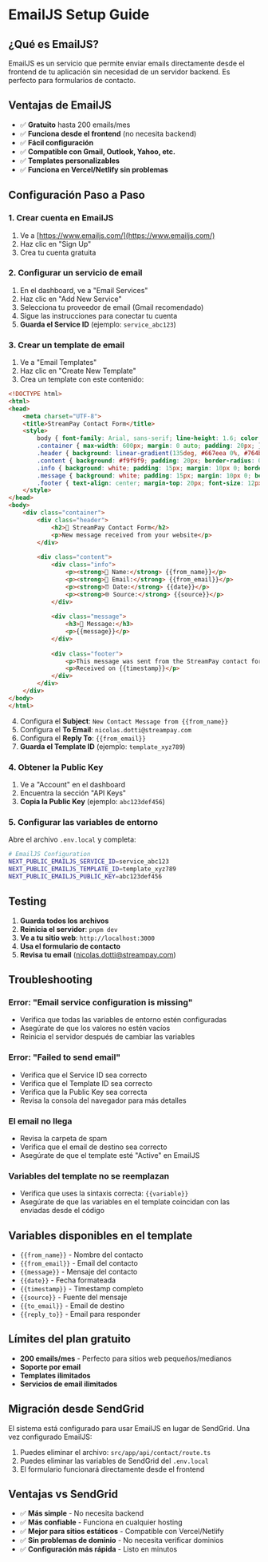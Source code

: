 # EmailJS Setup Guide

## ¿Qué es EmailJS?

EmailJS es un servicio que permite enviar emails directamente desde el frontend de tu aplicación sin necesidad de un servidor backend. Es perfecto para formularios de contacto.

## Ventajas de EmailJS

- ✅ **Gratuito** hasta 200 emails/mes
- ✅ **Funciona desde el frontend** (no necesita backend)
- ✅ **Fácil configuración**
- ✅ **Compatible con Gmail, Outlook, Yahoo, etc.**
- ✅ **Templates personalizables**
- ✅ **Funciona en Vercel/Netlify sin problemas**

## Configuración Paso a Paso

### 1. Crear cuenta en EmailJS

1. Ve a [https://www.emailjs.com/](https://www.emailjs.com/)
2. Haz clic en "Sign Up" 
3. Crea tu cuenta gratuita

### 2. Configurar un servicio de email

1. En el dashboard, ve a "Email Services"
2. Haz clic en "Add New Service"
3. Selecciona tu proveedor de email (Gmail recomendado)
4. Sigue las instrucciones para conectar tu cuenta
5. **Guarda el Service ID** (ejemplo: `service_abc123`)

### 3. Crear un template de email

1. Ve a "Email Templates"
2. Haz clic en "Create New Template"
3. Crea un template con este contenido:

```html
<!DOCTYPE html>
<html>
<head>
    <meta charset="UTF-8">
    <title>StreamPay Contact Form</title>
    <style>
        body { font-family: Arial, sans-serif; line-height: 1.6; color: #333; }
        .container { max-width: 600px; margin: 0 auto; padding: 20px; }
        .header { background: linear-gradient(135deg, #667eea 0%, #764ba2 100%); color: white; padding: 20px; text-align: center; border-radius: 8px 8px 0 0; }
        .content { background: #f9f9f9; padding: 20px; border-radius: 0 0 8px 8px; }
        .info { background: white; padding: 15px; margin: 10px 0; border-radius: 4px; border-left: 4px solid #667eea; }
        .message { background: white; padding: 15px; margin: 10px 0; border-radius: 4px; }
        .footer { text-align: center; margin-top: 20px; font-size: 12px; color: #666; }
    </style>
</head>
<body>
    <div class="container">
        <div class="header">
            <h2>📧 StreamPay Contact Form</h2>
            <p>New message received from your website</p>
        </div>
        
        <div class="content">
            <div class="info">
                <p><strong>👤 Name:</strong> {{from_name}}</p>
                <p><strong>📧 Email:</strong> {{from_email}}</p>
                <p><strong>⏰ Date:</strong> {{date}}</p>
                <p><strong>🌐 Source:</strong> {{source}}</p>
            </div>
            
            <div class="message">
                <h3>💬 Message:</h3>
                <p>{{message}}</p>
            </div>
            
            <div class="footer">
                <p>This message was sent from the StreamPay contact form</p>
                <p>Received on {{timestamp}}</p>
            </div>
        </div>
    </div>
</body>
</html>
```

4. Configura el **Subject**: `New Contact Message from {{from_name}}`
5. Configura el **To Email**: `nicolas.dotti@streampay.com`
6. Configura el **Reply To**: `{{from_email}}`
7. **Guarda el Template ID** (ejemplo: `template_xyz789`)

### 4. Obtener la Public Key

1. Ve a "Account" en el dashboard
2. Encuentra la sección "API Keys"
3. **Copia la Public Key** (ejemplo: `abc123def456`)

### 5. Configurar las variables de entorno

Abre el archivo `.env.local` y completa:

```bash
# EmailJS Configuration
NEXT_PUBLIC_EMAILJS_SERVICE_ID=service_abc123
NEXT_PUBLIC_EMAILJS_TEMPLATE_ID=template_xyz789  
NEXT_PUBLIC_EMAILJS_PUBLIC_KEY=abc123def456
```

## Testing

1. **Guarda todos los archivos**
2. **Reinicia el servidor**: `pnpm dev`
3. **Ve a tu sitio web**: `http://localhost:3000`
4. **Usa el formulario de contacto**
5. **Revisa tu email** (nicolas.dotti@streampay.com)

## Troubleshooting

### Error: "Email service configuration is missing"
- Verifica que todas las variables de entorno estén configuradas
- Asegúrate de que los valores no estén vacíos
- Reinicia el servidor después de cambiar las variables

### Error: "Failed to send email"
- Verifica que el Service ID sea correcto
- Verifica que el Template ID sea correcto
- Verifica que la Public Key sea correcta
- Revisa la consola del navegador para más detalles

### El email no llega
- Revisa la carpeta de spam
- Verifica que el email de destino sea correcto
- Asegúrate de que el template esté "Active" en EmailJS

### Variables del template no se reemplazan
- Verifica que uses la sintaxis correcta: `{{variable}}`
- Asegúrate de que las variables en el template coincidan con las enviadas desde el código

## Variables disponibles en el template

- `{{from_name}}` - Nombre del contacto
- `{{from_email}}` - Email del contacto
- `{{message}}` - Mensaje del contacto
- `{{date}}` - Fecha formateada
- `{{timestamp}}` - Timestamp completo
- `{{source}}` - Fuente del mensaje
- `{{to_email}}` - Email de destino
- `{{reply_to}}` - Email para responder

## Límites del plan gratuito

- **200 emails/mes** - Perfecto para sitios web pequeños/medianos
- **Soporte por email**
- **Templates ilimitados**
- **Servicios de email ilimitados**

## Migración desde SendGrid

El sistema está configurado para usar EmailJS en lugar de SendGrid. Una vez configurado EmailJS:

1. Puedes eliminar el archivo: `src/app/api/contact/route.ts`
2. Puedes eliminar las variables de SendGrid del `.env.local`
3. El formulario funcionará directamente desde el frontend

## Ventajas vs SendGrid

- ✅ **Más simple** - No necesita backend
- ✅ **Más confiable** - Funciona en cualquier hosting
- ✅ **Mejor para sitios estáticos** - Compatible con Vercel/Netlify
- ✅ **Sin problemas de dominio** - No necesita verificar dominios
- ✅ **Configuración más rápida** - Listo en minutos

